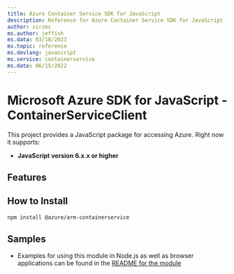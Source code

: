 ```yaml
---
title: Azure Container Service SDK for JavaScript
description: Reference for Azure Container Service SDK for JavaScript
author: xirzec
ms.author: jeffish
ms.data: 03/18/2023
ms.topic: reference
ms.devlang: javascript
ms.service: containerservice
ms.date: 06/15/2022
---
```

# Microsoft Azure SDK for JavaScript - ContainerServiceClient
This project provides a JavaScript package for accessing Azure. Right now it supports:
- **JavaScript version 6.x.x or higher**

## Features


## How to Install

```bash
npm install @azure/arm-containerservice
```

## Samples

* Examples for using this module in Node.js as well as browser applications can be found in the [README for the module](https://www.npmjs.com/package/@azure/arm-containerservice)